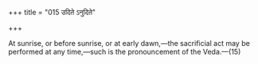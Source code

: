 +++
title = "015 उदिते ऽनुदिते"

+++

At sunrise, or before sunrise, or at early dawn,—the sacrificial act may be performed at any time,—such is the pronouncement of the Veda.—(15)